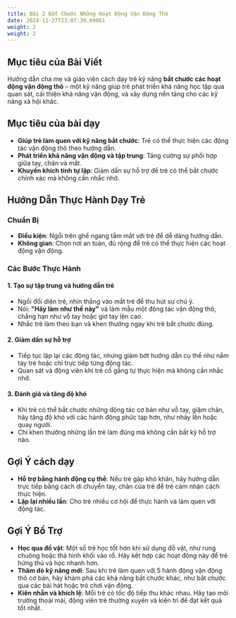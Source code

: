 ```yaml
---
title: Bài 2 Bắt Chước Những Hoạt Động Vận Động Thô 
date: 2024-11-27T23:07:39.69861
weight: 2
weight: 2
---
```

## Mục tiêu của Bài Viết  

Hướng dẫn cha mẹ và giáo viên cách dạy trẻ kỹ năng **bắt chước các hoạt động vận động thô** – một kỹ năng giúp trẻ phát triển khả năng học tập qua quan sát, cải thiện khả năng vận động, và xây dựng nền tảng cho các kỹ năng xã hội khác.

## Mục tiêu của bài dạy  

- **Giúp trẻ làm quen với kỹ năng bắt chước**: Trẻ có thể thực hiện các động tác vận động thô theo hướng dẫn.  
- **Phát triển khả năng vận động và tập trung**: Tăng cường sự phối hợp giữa tay, chân và mắt.  
- **Khuyến khích tính tự lập**: Giảm dần sự hỗ trợ để trẻ có thể bắt chước chính xác mà không cần nhắc nhở.  

## Hướng Dẫn Thực Hành Dạy Trẻ  

### Chuẩn Bị  

- **Điều kiện**: Ngồi trên ghế ngang tầm mắt với trẻ để dễ dàng hướng dẫn.  
- **Không gian**: Chọn nơi an toàn, đủ rộng để trẻ có thể thực hiện các hoạt động vận động.  

### Các Bước Thực Hành  

#### 1. Tạo sự tập trung và hướng dẫn trẻ  
- Ngồi đối diện trẻ, nhìn thẳng vào mắt trẻ để thu hút sự chú ý.  
- Nói: **"Hãy làm như thế này"** và làm mẫu một động tác vận động thô, chẳng hạn như vỗ tay hoặc giơ tay lên cao.  
- Nhắc trẻ làm theo bạn và khen thưởng ngay khi trẻ bắt chước đúng.  

#### 2. Giảm dần sự hỗ trợ  
- Tiếp tục lặp lại các động tác, nhưng giảm bớt hướng dẫn cụ thể như nắm tay trẻ hoặc chỉ trực tiếp từng động tác.  
- Quan sát và động viên khi trẻ cố gắng tự thực hiện mà không cần nhắc nhở.  

#### 3. Đánh giá và tăng độ khó  
- Khi trẻ có thể bắt chước những động tác cơ bản như vỗ tay, giậm chân, hãy tăng độ khó với các hành động phức tạp hơn, như nhảy lên hoặc quay người.  
- Chỉ khen thưởng những lần trẻ làm đúng mà không cần bất kỳ hỗ trợ nào.  

## Gợi Ý cách dạy  

- **Hỗ trợ bằng hành động cụ thể**: Nếu trẻ gặp khó khăn, hãy hướng dẫn trực tiếp bằng cách di chuyển tay, chân của trẻ để trẻ cảm nhận cách thực hiện.  
- **Lặp lại nhiều lần**: Cho trẻ nhiều cơ hội để thực hành và làm quen với động tác.  

## Gợi Ý Bổ Trợ  

- **Học qua đồ vật**: Một số trẻ học tốt hơn khi sử dụng đồ vật, như rung chuông hoặc thả hình khối vào rổ. Hãy kết hợp các hoạt động này để trẻ hứng thú và học nhanh hơn.  
- **Thăm dò kỹ năng mới**: Sau khi trẻ làm quen với 5 hành động vận động thô cơ bản, hãy khám phá các khả năng bắt chước khác, như bắt chước qua các bài hát hoặc trò chơi vận động.  
- **Kiên nhẫn và khích lệ**: Mỗi trẻ có tốc độ tiếp thu khác nhau. Hãy tạo môi trường thoải mái, động viên trẻ thường xuyên và kiên trì để đạt kết quả tốt nhất.  





